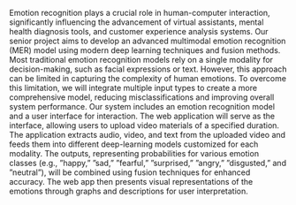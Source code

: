 Emotion recognition plays a crucial role in human-computer
interaction, significantly influencing the advancement of virtual
assistants, mental health diagnosis tools, and customer experience
analysis systems. Our senior project aims to develop
an advanced multimodal emotion recognition (MER) model
using modern deep learning techniques and fusion methods.
Most traditional emotion recognition models rely on a single
modality for decision-making, such as facial expressions or
text. However, this approach can be limited in capturing the
complexity of human emotions. To overcome this limitation,
we will integrate multiple input types to create a more comprehensive
model, reducing misclassifications and improving
overall system performance.
Our system includes an emotion recognition model and a
user interface for interaction. The web application will serve
as the interface, allowing users to upload video materials of
a specified duration. The application extracts audio, video,
and text from the uploaded video and feeds them into different
deep-learning models customized for each modality.
The outputs, representing probabilities for various emotion
classes (e.g., ”happy,” ”sad,” ”fearful,” ”surprised,” ”angry,”
”disgusted,” and ”neutral”), will be combined using fusion
techniques for enhanced accuracy. The web app then presents
visual representations of the emotions through graphs and
descriptions for user interpretation.
